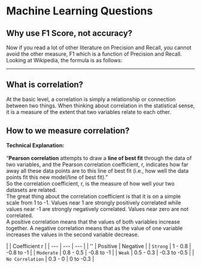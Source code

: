 # Machine Learning Questions
## Why use F1 Score, not accuracy?

Now if you read a lot of other literature on Precision and Recall, you cannot avoid the other measure, F1 which is a function of Precision and Recall. Looking at Wikipedia, the formula is as follows:

***
## What is correlation?
At the basic level, a correlation is simply a relationship or connection between two things. When thinking about correlation in the statistical sense, it is a measure of the extent that two variables relate to each other.</br>

## How to we measure correlation?
<b>Technical Explanation:</b><br><br>
“<b>Pearson correlation</b> attempts to draw a <b>line of best fit</b> through the data of two variables, and the Pearson correlation coefficient, r, indicates how far away all these data points are to this line of best fit (i.e., how well the data points fit this new model/line of best fit).”<br>
So the correlation coefficient, r, is the measure of how well your two datasets are related.<br>
The great thing about the correlation coefficient is that it is on a simple scale from 1 to -1. Values near 1 are strongly positively correlated while values near -1 are strongly negatively correlated. Values near zero are not correlated.<br>
A positive correlation means that the values of both variables increase together. A negative correlation means that as the value of one variable increases the values in the second variable decrease.<br>

|  | Coefficient r |
| --- | --- | --- |
| '' | Positive | Negative |
| `Strong` | 1 - 0.8 | -0.8 to -1 |
| `Moderate` | 0.8 - 0.5 | -0.8 to -1 |
| `Weak` | 0.5 - 0.3 | -0.3 to -0.5 |
| `No Correlation` | 0.3 - 0 | 0 to -0.3 |
